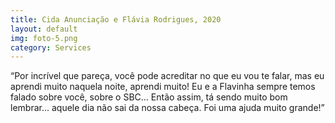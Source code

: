```yaml
---
title: Cida Anunciação e Flávia Rodrigues, 2020
layout: default
img: foto-5.png
category: Services
---
```


“Por incrível que pareça, você pode acreditar no que eu vou te falar, mas eu aprendi muito naquela noite, aprendi muito! Eu e a Flavinha sempre temos falado sobre você, sobre o SBC... Então assim, tá sendo muito bom lembrar...  aquele dia não sai da nossa cabeça. Foi uma ajuda muito grande!”
